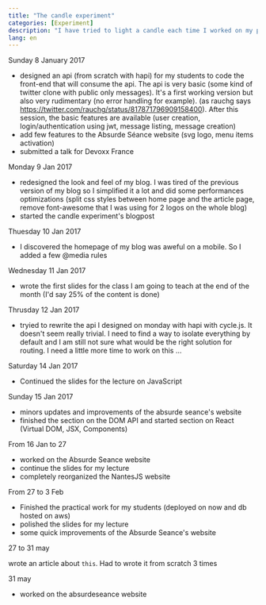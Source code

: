 ```yaml
---
title: "The candle experiment"
categories: [Experiment]
description: "I have tried to light a candle each time I worked on my personal projects"
lang: en
---
```


Sunday 8 January 2017

- designed an api (from scratch with hapi) for my students to code the front-end that will consume the api. The api is very basic (some kind of twitter clone with public only messages). It's a first working version but also very rudimentary (no error handling for example). (as rauchg says https://twitter.com/rauchg/status/817871796909158400). After this session, the basic features are available (user creation, login/authentication using jwt, message listing, message creation)
- add few features to the Absurde Séance website (svg logo, menu items activation)
- submitted a talk for Devoxx France

Monday 9 Jan 2017

- redesigned the look and feel of my blog. I was tired of the previous version of my blog so I simplified it a lot and did some performances optimizations (split css styles between home page and the article page, remove font-awesome that I was using for 2 logos on the whole blog)
- started the candle experiment's blogpost

Thuesday 10 Jan 2017

- I discovered the homepage of my blog was aweful on a mobile. So I added a few @media rules

Wednesday 11 Jan 2017

- wrote the first slides for the class I am going to teach at the end of the month (I'd say 25% of the content is done)

Thrusday 12 Jan 2017

- tryied to rewrite the api I designed on monday with hapi with cycle.js. It doesn't seem really trivial. I need to find a way to isolate everything by default and I am still not sure what would be the right solution for routing. I need a little more time to work on this ...

Saturday 14 Jan 2017

- Continued the slides for the lecture on JavaScript

Sunday 15 Jan 2017

- minors updates and improvements of the absurde seance's website
- finished the section on the DOM API and started section on React (Virtual DOM, JSX, Components)

From 16 Jan to 27

- worked on the Absurde Seance website
- continue the slides for my lecture
- completely reorganized the NantesJS website

From 27 to 3 Feb

- Finished the practical work for my students (deployed on now and db hosted on aws)
- polished the slides for my lecture
- some quick improvements of the Absurde Seance's website

27 to 31 may

wrote an article about `this`. Had to wrote it from scratch 3 times

31 may

- worked on the absurdeseance website
